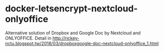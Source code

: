 # docker-letsencrypt-nextcloud-onlyoffice

Alternative solution of Dropbox and Google Doc by Nextcloud and ONLYOFFICE. Detail in http://rickey-nctu.blogspot.tw/2018/03/dropboxgoogle-doc-nextcloud-onlyoffice_1.html
